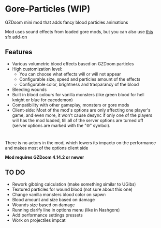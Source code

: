 # Gore-Particles (WIP)
GZDoom mini mod that adds fancy blood particles animations

Mod uses sound effects from loaded gore mods, but you can also use
[this sfx add-on](https://drive.google.com/file/d/1m2uRR5Aw2YcJhw8IR-lAHvpnnfMVo0fB/view?usp=sharing)

## Features

* Various volumetric blood effects based on GZDoom particles
* High customization level:
    * You can choose what effects will or will not appear
    * Configurable size, speed and particles amount of the effects
    * Configurable color, brightness and trasparancy of the blood
* Bleeding wounds
* Built in blood colours for vanilla monsters (like green blood for hell knight or blue for cacodemon)
* Compatibility with other gameplay, monsters or gore mods
* Client-side:
   Most of the mod's options are only affecting one player's game, and even more, it won't cause desync if only one of the players will has the mod loaded, till all of the server options are turned off (server options are marked with the "🌐" symbol).
#

There is no actors in the mod, which lowers its impacto on the performance and makes most of the options client side

__Mod requires GZDoom 4.14.2 or newer__

## TO DO

* Rework gibbing calculation (make something similar to UGibs)
* Textured particles for wound blood (not sure about this one)
* Change vanilla monsters blood color on sapwn
* Blood amount and size based on damage
* Wounds size based on damage
* Running clarify line in options menu (like in Nashgore)
* Add performance settings pressets
* Work on projectiles impcat
